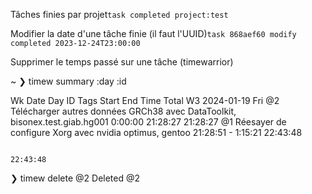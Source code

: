 Tâches finies par projet`task completed project:test`

Modifier la date d'une tâche finie (il faut l'UUID)`task 868aef60 modify completed 2023-12-24T23:00:00`

Supprimer le temps passé sur une tâche (timewarrior)

~
❯ timew summary :day :id

Wk Date       Day ID Tags                                                                           Start      End     Time    Total
W3 2024-01-19 Fri @2 Télécharger autres données GRCh38 avec DataToolkit, bisonex.test.giab.hg001  0:00:00 21:28:27 21:28:27
                  @1 Réesayer de configure Xorg avec nvidia optimus, gentoo                      21:28:51        -  1:15:21 22:43:48

                                                                                                                            22:43:48
❯ timew delete @2
Deleted @2
